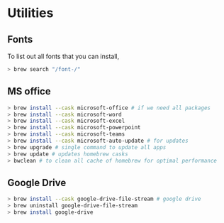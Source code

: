 # Utilities

## Fonts

To list out all fonts that you can install,

```sh
> brew search "/font-/"
```

## MS office

```sh
> brew install --cask microsoft-office # if we need all packages
> brew install --cask microsoft-word 
> brew install --cask microsoft-excel
> brew install --cask microsoft-powerpoint
> brew install --cask microsoft-teams
> brew install --cask microsoft-auto-update # for updates
> brew upgrade # single command to update all apps
> brew update # updates homebrew casks
> bwclean # to clean all cache of homebrew for optimal performance
```

## Google Drive

```sh
> brew install --cask google-drive-file-stream # google drive
> brew uninstall google-drive-file-stream
> brew install google-drive
```
